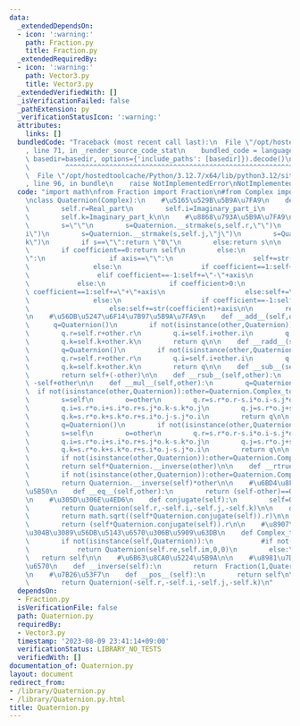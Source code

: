```yaml
---
data:
  _extendedDependsOn:
  - icon: ':warning:'
    path: Fraction.py
    title: Fraction.py
  _extendedRequiredBy:
  - icon: ':warning:'
    path: Vector3.py
    title: Vector3.py
  _extendedVerifiedWith: []
  _isVerificationFailed: false
  _pathExtension: py
  _verificationStatusIcon: ':warning:'
  attributes:
    links: []
  bundledCode: "Traceback (most recent call last):\n  File \"/opt/hostedtoolcache/Python/3.12.7/x64/lib/python3.12/site-packages/onlinejudge_verify/documentation/build.py\"\
    , line 71, in _render_source_code_stat\n    bundled_code = language.bundle(stat.path,\
    \ basedir=basedir, options={'include_paths': [basedir]}).decode()\n          \
    \         ^^^^^^^^^^^^^^^^^^^^^^^^^^^^^^^^^^^^^^^^^^^^^^^^^^^^^^^^^^^^^^^^^^^^^^^^^^^^^^^^^\n\
    \  File \"/opt/hostedtoolcache/Python/3.12.7/x64/lib/python3.12/site-packages/onlinejudge_verify/languages/python.py\"\
    , line 96, in bundle\n    raise NotImplementedError\nNotImplementedError\n"
  code: "import math\nfrom Fraction import Fraction\n#from Complex import Complex\n\
    \nclass Quaternion(Complex):\n    #\u5165\u529B\u5B9A\u7FA9\n    def __init__(self,Real_part=0,Imaginary_part_i=0,Imaginary_part_j=0,Imaginary_part_k=0):\n\
    \        self.r=Real_part\n        self.i=Imaginary_part_i\n        self.j=Imaginary_part_j\n\
    \        self.k=Imaginary_part_k\n\n    #\u8868\u793A\u5B9A\u7FA9\n    def __str__(self):\n\
    \        s=\"\"\n        s=Quaternion.__strmake(s,self.r,\"\")\n        s=Quaternion.__strmake(s,self.i,\"\
    i\")\n        s=Quaternion.__strmake(s,self.j,\"j\")\n        s=Quaternion.__strmake(s,self.k,\"\
    k\")\n        if s==\"\":return \"0\"\n        else:return s\n\n    def __strmake(self,coefficient,axis):\n\
    \        if coefficient==0:return self\n        else:\n            if self==\"\
    \":\n                if axis==\"\":\n                    self+=str(coefficient)\n\
    \                else:\n                    if coefficient==1:self+=axis\n   \
    \                 elif coefficient==-1:self+=\"-\"+axis\n                    else:self+=str(coefficient)+axis\n\
    \            else:\n                if coefficient>0:\n                    if\
    \ coefficient==1:self+=\"+\"+axis\n                    else:self+=\"+\"+str(coefficient)+axis\n\
    \                else:\n                    if coefficient==-1:self+=\"-\"+axis\n\
    \                    else:self+=str(coefficient)+axis\n\n        return self\n\
    \n    #\u56DB\u5247\u6F14\u7B97\u5B9A\u7FA9\n    def __add__(self,other):\n  \
    \      q=Quaternion()\n        if not(isinstance(other,Quaternion)):other=Quaternion.Complex_to_Quatrarnion(other)\n\
    \        q.r=self.r+other.r\n        q.i=self.i+other.i\n        q.j=self.j+other.j\n\
    \        q.k=self.k+other.k\n        return q\n\n    def __radd__(self,other):\n\
    \        q=Quaternion()\n        if not(isinstance(other,Quaternion)):other=Quaternion.Complex_to_Quatrarnion(other)\n\
    \        q.r=self.r+other.r\n        q.i=self.i+other.i\n        q.j=self.j+other.j\n\
    \        q.k=self.k+other.k\n        return q\n\n    def __sub__(self,other):\n\
    \        return self+(-other)\n\n    def __rsub__(self,other):\n        return\
    \ -self+other\n\n    def __mul__(self,other):\n        q=Quaternion()\n      \
    \  if not(isinstance(other,Quaternion)):other=Quaternion.Complex_to_Quatrarnion(other)\n\
    \        s=self\n        o=other\n        q.r=s.r*o.r-s.i*o.i-s.j*o.j-s.k*o.k\n\
    \        q.i=s.r*o.i+s.i*o.r+s.j*o.k-s.k*o.j\n        q.j=s.r*o.j+s.j*o.r+s.k*o.i-s.i*o.k\n\
    \        q.k=s.r*o.k+s.k*o.r+s.i*o.j-s.j*o.i\n        return q\n\n    def __rmul__(self,other):\n\
    \        q=Quaternion()\n        if not(isinstance(other,Quaternion)):other=Quaternion.Complex_to_Quatrarnion(other)\n\
    \        s=self\n        o=other\n        q.r=s.r*o.r-s.i*o.i-s.j*o.j-s.k*o.k\n\
    \        q.i=s.r*o.i+s.i*o.r+s.j*o.k-s.k*o.j\n        q.j=s.r*o.j+s.j*o.r+s.k*o.i-s.i*o.k\n\
    \        q.k=s.r*o.k+s.k*o.r+s.i*o.j-s.j*o.i\n        return q\n\n    def __truediv__(self,other):\n\
    \        if not(isinstance(other,Quaternion)):other=Quaternion.Complex_to_Quatrarnion(other)\n\
    \        return self*Quaternion.__inverse(other)\n\n    def __rtruediv__(self,other):\n\
    \        if not(isinstance(other,Quaternion)):other=Quaternion.Complex_to_Quatrarnion(other)\n\
    \        return Quaternion.__inverse(self)*other\n\n    #\u6BD4\u8F03\u6F14\u7B97\
    \u5B50\n    def __eq__(self,other):\n        return (self-other)==Quaternion()\n\
    \n    #\u305D\u306E\u4ED6\n    def conjugate(self):\n        self=Quaternion.Complex_to_Quatrarnion(self)\n\
    \        return Quaternion(self.r,-self.i,-self.j,-self.k)\n\n    def __abs__(self):\n\
    \        return math.sqrt((self*Quaternion.conjugate(self)).r)\n\n    def abs2(self):\n\
    \        return (self*Quaternion.conjugate(self)).r\n\n    #\u8907\u7D20\u6570\
    \u304B\u3089\u56DB\u5143\u6570\u306B\u5909\u63DB\n    def Complex_to_Quatrarnion(self):\n\
    \        if not(isinstance(self,Quaternion)):\n            #if not(isinstance(self,Complex)):self=Complex.Real_to_Complex(self)\n\
    \            return Quaternion(self.re,self.im,0,0)\n        else:\n         \
    \   return self\n\n    #\u6B63\u8CA0\u5224\u5B9A\n\n    #\u8981\u7D04\n\n    #\u9006\
    \u6570\n    def __inverse(self):\n        return  Fraction(1,Quaternion.abs2(self))*Quaternion.conjugate(self)\n\
    \n    #\u7B26\u53F7\n    def __pos__(self):\n        return self\n\n    def __neg__(self):\n\
    \        return Quaternion(-self.r,-self.i,-self.j,-self.k)\n"
  dependsOn:
  - Fraction.py
  isVerificationFile: false
  path: Quaternion.py
  requiredBy:
  - Vector3.py
  timestamp: '2023-08-09 23:41:14+09:00'
  verificationStatus: LIBRARY_NO_TESTS
  verifiedWith: []
documentation_of: Quaternion.py
layout: document
redirect_from:
- /library/Quaternion.py
- /library/Quaternion.py.html
title: Quaternion.py
---
```

